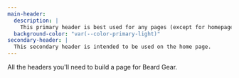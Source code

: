 ```yaml
---
main-header:
  description: |
    This primary header is best used for any pages (except for homepage. See homepage header).
  background-color: "var(--color-primary-light)"
secondary-header: |
  This secondary header is intended to be used on the home page.
---
```

All the headers you'll need to build a page for Beard Gear.
